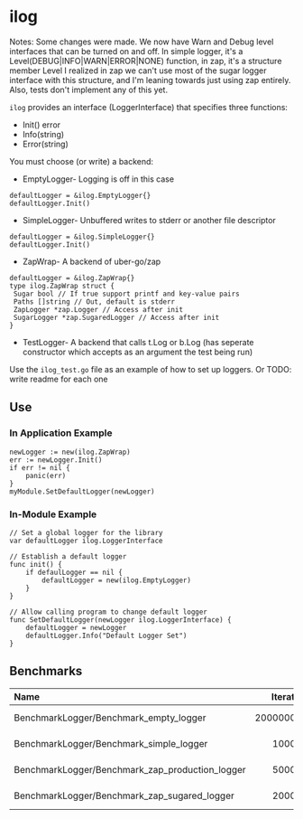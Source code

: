 # ilog

Notes: Some changes were made. We now have Warn and Debug level interfaces that can be turned on and off.
In simple logger, it's a Level(DEBUG|INFO|WARN|ERROR|NONE) function, in zap, it's a structure member Level
I realized in zap we can't use most of the sugar logger interface with this structure, and I'm leaning towards just using
zap entirely. Also, tests don't implement any of this yet.

`ilog` provides an interface (LoggerInterface) that specifies three functions:
* Init() error
* Info(string)
* Error(string)

You must choose (or write) a backend:

* EmptyLogger- Logging is off in this case
```
defaultLogger = &ilog.EmptyLogger{}
defaultLogger.Init()
```
* SimpleLogger- Unbuffered writes to stderr or another file descriptor
```
defaultLogger = &ilog.SimpleLogger{}
defaultLogger.Init()
```
* ZapWrap- A backend of uber-go/zap
```
defaultLogger = &ilog.ZapWrap{}
type ilog.ZapWrap struct { 
 Sugar bool // If true support printf and key-value pairs
 Paths []string // Out, default is stderr
 ZapLogger *zap.Logger // Access after init
 SugarLogger *zap.SugaredLogger // Access after init
}
```
* TestLogger- A backend that calls t.Log or b.Log (has seperate constructor which accepts as an argument the test being run)

Use the `ilog_test.go` file as an example of how to set up loggers. Or TODO: write readme for each one

## Use

### In Application Example
```
newLogger := new(ilog.ZapWrap)
err := newLogger.Init()
if err != nil {
	panic(err)
}
myModule.SetDefaultLogger(newLogger)
```

### In-Module Example
```
// Set a global logger for the library
var defaultLogger ilog.LoggerInterface

// Establish a default logger
func init() {
	if defaulLogger == nil {
		defaultLogger = new(ilog.EmptyLogger)
	}
}

// Allow calling program to change default logger
func SetDefaultLogger(newLogger ilog.LoggerInterface) {
	defaultLogger = newLogger
	defaultLogger.Info("Default Logger Set")
}
```

## Benchmarks


| Name                                            |Iterations   |Speed			 |Memory	 |Allocs      |
|:----------------------------------------------- | -----------:| ----------:| -------:| ----------:|
| BenchmarkLogger/Benchmark_empty_logger					|2000000000	  |0.64 ns/op	 |0 B/op	 |0 allocs/op	|
| BenchmarkLogger/Benchmark_simple_logger					|1000000			|1166 ns/op	 |0 B/op	 |0 allocs/op	|
| BenchmarkLogger/Benchmark_zap_production_logger	|5000000			|308 ns/op	 |2 B/op	 |0 allocs/op	|
| BenchmarkLogger/Benchmark_zap_sugared_logger		|2000000			|611 ns/op	 |50 B/op	 |2 allocs/op	|

